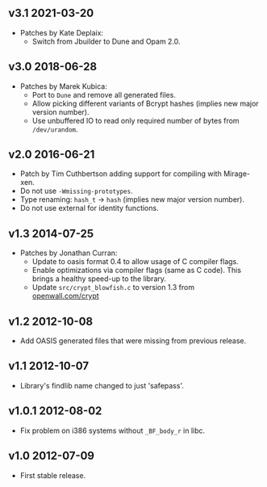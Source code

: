 v3.1 2021-03-20
---------------

  * Patches by Kate Deplaix:
    - Switch from Jbuilder to Dune and Opam 2.0.

v3.0 2018-06-28
---------------

  * Patches by Marek Kubica:
    - Port to `Dune` and remove all generated files.
    - Allow picking different variants of Bcrypt hashes
      (implies new major version number).
    - Use unbuffered IO to read only required number of bytes from `/dev/urandom`.

v2.0 2016-06-21
---------------

  * Patch by Tim Cuthbertson adding support for compiling with Mirage-xen.
  * Do not use `-Wmissing-prototypes`.
  * Type renaming: `hash_t` -> `hash` (implies new major version number).
  * Do not use external for identity functions.

v1.3 2014-07-25
---------------

  * Patches by Jonathan Curran:
    - Update to oasis format 0.4 to allow usage of C compiler flags.
    - Enable optimizations via compiler flags (same as C code).
      This brings a healthy speed-up to the library.
    - Update `src/crypt_blowfish.c` to version 1.3 from
      [openwall.com/crypt](http://www.openwall.com/crypt)

v1.2 2012-10-08
---------------

  * Add OASIS generated files that were missing from previous release.

v1.1 2012-10-07
---------------

  * Library's findlib name changed to just 'safepass'.

v1.0.1 2012-08-02
-----------------

  * Fix problem on i386 systems without `_BF_body_r` in libc.

v1.0 2012-07-09
---------------

  * First stable release.


